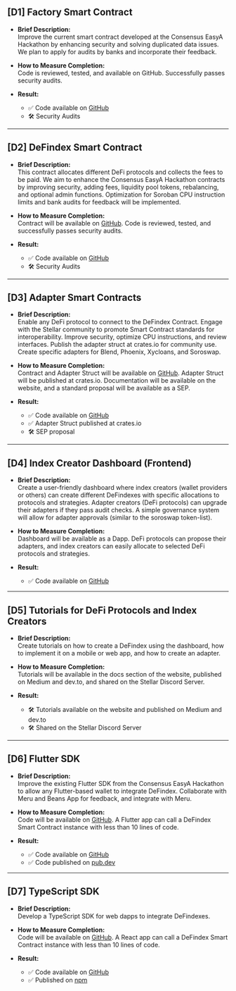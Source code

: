 ## [D1] Factory Smart Contract

- **Brief Description:**  
  Improve the current smart contract developed at the Consensus EasyA Hackathon by enhancing security and solving duplicated data issues. We plan to apply for audits by banks and incorporate their feedback.

- **How to Measure Completion:**  
  Code is reviewed, tested, and available on GitHub. Successfully passes security audits.
- **Result:**
    - ✅ Code available on [GitHub](https://github.com/paltalabs/defindex/tree/main/apps/contracts/factory)
    - 🛠️ Security Audits
---

## [D2] DeFindex Smart Contract

- **Brief Description:**  
  This contract allocates different DeFi protocols and collects the fees to be paid. We aim to enhance the Consensus EasyA Hackathon contracts by improving security, adding fees, liquidity pool tokens, rebalancing, and optional admin functions. Optimization for Soroban CPU instruction limits and bank audits for feedback will be implemented.

- **How to Measure Completion:**  
  Contract will be available on [GitHub](https://github.com/paltalabs). Code is reviewed, tested, and successfully passes security audits.

- **Result:**
    - ✅ Code available on [GitHub](https://github.com/paltalabs/defindex/tree/main/apps/contracts/vault)
    - 🛠️ Security Audits

---

## [D3] Adapter Smart Contracts

- **Brief Description:**  
  Enable any DeFi protocol to connect to the DeFindex Contract. Engage with the Stellar community to promote Smart Contract standards for interoperability. Improve security, optimize CPU instructions, and review interfaces. Publish the adapter struct at crates.io for community use. Create specific adapters for Blend, Phoenix, Xycloans, and Soroswap.

- **How to Measure Completion:**  
  Contract and Adapter Struct will be available on [GitHub](https://github.com/paltalabs). Adapter Struct will be published at crates.io. Documentation will be available on the website, and a standard proposal will be available as a SEP.

- **Result:**
    - ✅ Code available on [GitHub](https://github.com/paltalabs/defindex/tree/main/apps/contracts/strategies)
    - ✅ Adapter Struct published at crates.io
    - 🛠️ SEP proposal

---

## [D4] Index Creator Dashboard (Frontend)

- **Brief Description:**  
  Create a user-friendly dashboard where index creators (wallet providers or others) can create different DeFindexes with specific allocations to protocols and strategies. Adapter creators (DeFi protocols) can upgrade their adapters if they pass audit checks. A simple governance system will allow for adapter approvals (similar to the soroswap token-list).

- **How to Measure Completion:**  
  Dashboard will be available as a Dapp. DeFi protocols can propose their adapters, and index creators can easily allocate to selected DeFi protocols and strategies.

- **Result:**
  - ✅ Code available on [GitHub](https://github.com/paltalabs/defindex/tree/main/apps/dapp)
---

## [D5] Tutorials for DeFi Protocols and Index Creators

- **Brief Description:**  
  Create tutorials on how to create a DeFindex using the dashboard, how to implement it on a mobile or web app, and how to create an adapter.

- **How to Measure Completion:**  
  Tutorials will be available in the docs section of the website, published on Medium and dev.to, and shared on the Stellar Discord Server.

- **Result:**
    - 🛠️ Tutorials available on the website and published on Medium and dev.to
    - 🛠️ Shared on the Stellar Discord Server
---

## [D6] Flutter SDK

- **Brief Description:**  
  Improve the existing Flutter SDK from the Consensus EasyA Hackathon to allow any Flutter-based wallet to integrate DeFindex. Collaborate with Meru and Beans App for feedback, and integrate with Meru.

- **How to Measure Completion:**  
  Code will be available on [GitHub](https://github.com/paltalabs). A Flutter app can call a DeFindex Smart Contract instance with less than 10 lines of code.

- **Result:**
    - ✅ Code available on [GitHub](https://github.com/paltalabs/defindex/tree/main/packages/defindex-dart-sdk)
    - ✅ Code published on [pub.dev](https://pub.dev/packages/defindex_sdk)

---

## [D7] TypeScript SDK

- **Brief Description:**  
  Develop a TypeScript SDK for web dapps to integrate DeFindexes.

- **How to Measure Completion:**  
  Code will be available on [GitHub](https://github.com/paltalabs). A React app can call a DeFindex Smart Contract instance with less than 10 lines of code.

- **Result:**
    - ✅ Code available on [GitHub](https://github.com/paltalabs/defindex/tree/main/packages/defindex-sdk)
    - ✅ Published on [npm](https://www.npmjs.com/package/defindex-sdk)

